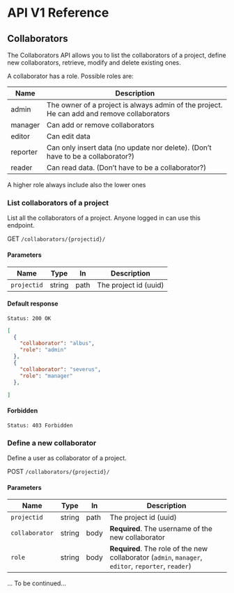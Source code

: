 # API V1 Reference

## Collaborators

The Collaborators API allows you to list the collaborators of a project, define new collaborators, retrieve, modify and delete existing ones.

A collaborator has a role. Possible roles are:

| Name     | Description                                                                                |
|----------|--------------------------------------------------------------------------------------------|
| admin    | The owner of a project is always admin of the project. He can add and remove collaborators |
| manager  | Can add or remove collaborators                                                            |
| editor   | Can edit data                                                                              |
| reporter | Can only insert data (no update nor delete). (Don’t have to be a collaborator?)            |
| reader   | Can read data. (Don’t have to be a collaborator?)                                          |

A higher role always include also the lower ones

### List collaborators of a project

List all the collaborators of a project. Anyone logged in can use this endpoint.

<span class="api-verb-get">GET</span> `/collaborators​/{projectid}​/`

#### Parameters

| Name        | Type   | In   | Description           |
|-------------|--------|------|-----------------------|
| `projectid` | string | path | The project id (uuid) |

#### Default response

`Status: 200 OK`

``` json
[
  {
    "collaborator": "albus",
    "role": "admin"
  },
  {
    "collaborator": "severus",
    "role": "manager"
  },

]
```

#### Forbidden

`Status: 403 Forbidden`


### Define a new collaborator

Define a user as collaborator of a project.

<span class="api-verb-post">POST</span> `/collaborators​/{projectid}​/`

#### Parameters

| Name           | Type   | In   | Description                                                                                         |
|----------------|--------|------|-----------------------------------------------------------------------------------------------------|
| `projectid`    | string | path | The project id (uuid)                                                                               |
| `collaborator` | string | body | **Required**. The username of the new collaborator                                                  |
| `role`         | string | body | **Required**. The role of the new collaborator (`admin`, `manager`, `editor`, `reporter`, `reader`) |

    
... To be continued...
